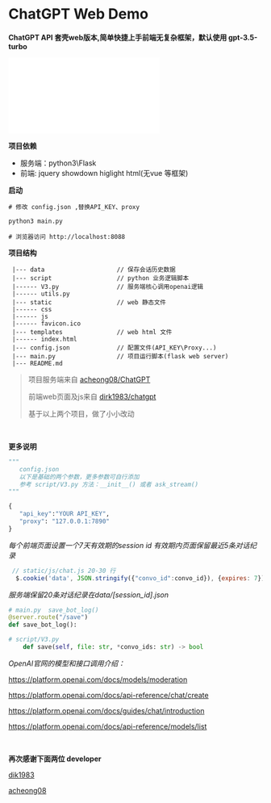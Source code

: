 # ChatGPT Web Demo

**ChatGPT API 套壳web版本,简单快捷上手前端无复杂框架，默认使用 gpt-3.5-turbo**


<iframe src="//player.bilibili.com/player.html?aid=653324932&bvid=BV1TY4y197ZX&cid=1047598253&page=1" scrolling="no" border="0" frameborder="no" framespacing="0" allowfullscreen="true"> </iframe>


**项目依赖**

- 服务端：python3\Flask
- 前端: jquery showdown higlight html(无vue 等框架)

**启动**
```shell
# 修改 config.json ,替换API_KEY、proxy

python3 main.py

# 浏览器访问 http://localhost:8088

```
 
 **项目结构**
```
 |--- data                    // 保存会话历史数据
 |--- script                  // python 业务逻辑脚本
 |------ V3.py                // 服务端核心调用openai逻辑
 |------ utils.py
 |--- static                  // web 静态文件
 |------ css
 |------ js
 |------ favicon.ico
 |--- templates               // web html 文件
 |------ index.html
 |--- config.json             // 配置文件(API_KEY\Proxy...)
 |--- main.py                 // 项目运行脚本(flask web server)
 |--- README.md
 ```

 > 项目服务端来自 [acheong08/ChatGPT](https://github.com/acheong08/ChatGPT)
 >
 > 前端web页面及js来自  [dirk1983/chatgpt](https://github.com/dirk1983/chatgpt)
 > 
 > 基于以上两个项目，做了小小改动
 >
 >
  <br/>

 **更多说明**

 ```python
""" 
    config.json
    以下是基础的两个参数，更多参数可自行添加
    参考 script/V3.py 方法：__init__() 或者 ask_stream()
"""

{
    "api_key":"YOUR API_KEY",
    "proxy": "127.0.0.1:7890"
}

 ```

*每个前端页面设置一个7天有效期的session id 有效期内页面保留最近5条对话纪录*

```javascript
 // static/js/chat.js 20-30 行
  $.cookie('data', JSON.stringify({"convo_id":convo_id}), {expires: 7});

```
*服务端保留20条对话纪录在data/[session_id].json*

```python
# main.py  save_bot_log()
@server.route("/save")
def save_bot_log():

# script/V3.py 
    def save(self, file: str, *convo_ids: str) -> bool
```

*OpenAI官网的模型和接口调用介绍：*

https://platform.openai.com/docs/models/moderation

https://platform.openai.com/docs/api-reference/chat/create

https://platform.openai.com/docs/guides/chat/introduction

https://platform.openai.com/docs/api-reference/models/list


<br/>

**再次感谢下面两位 developer**

[dik1983](https://github.com/dirk1983/chatgpt)

[acheong08](https://github.com/acheong08/ChatGPT)
